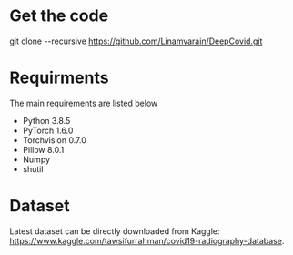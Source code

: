 # Get the code
git clone --recursive https://github.com/Linamvarain/DeepCovid.git

# Requirments
The main requirements are listed below

- Python 3.8.5
- PyTorch  1.6.0
- Torchvision 0.7.0
- Pillow 8.0.1
- Numpy
- shutil

# Dataset 

Latest dataset can be directly downloaded from Kaggle: https://www.kaggle.com/tawsifurrahman/covid19-radiography-database.


